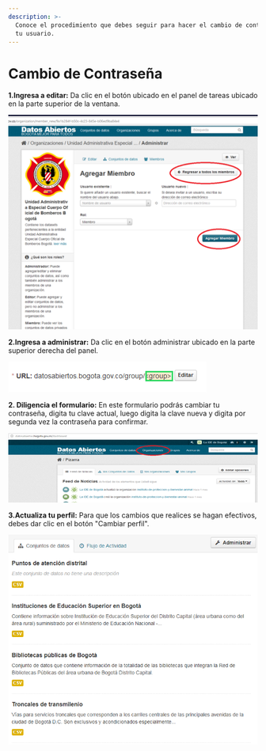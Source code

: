 ```yaml
---
description: >-
  Conoce el procedimiento que debes seguir para hacer el cambio de contraseña de
  tu usuario.
---
```


# Cambio de Contraseña

**1.Ingresa a editar:** Da clic en el botón ubicado en el panel de tareas ubicado en la parte superior de la ventana.

![](../.gitbook/assets/image%20%28197%29.png)

**2.Ingresa a administrar:** Da clic en el botón administrar ubicado en la parte superior derecha del panel.

![](../.gitbook/assets/image%20%28156%29.png)

**2. Diligencia el formulario:** En este formulario podrás cambiar tu contraseña, digita tu clave actual, luego digita la clave nueva y digita por segunda vez la contraseña para confirmar.

![](../.gitbook/assets/image%20%2879%29.png)

**3.Actualiza tu perfil:** Para que los cambios que realices se hagan efectivos, debes dar clic en el botón "Cambiar perfil".

![](../.gitbook/assets/image%20%28103%29.png)



